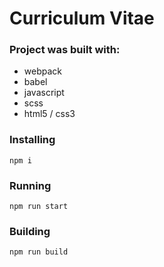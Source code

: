# Curriculum Vitae

<h3>Project was built with:</h3>

<ul>
  <li>webpack</li>
  <li>babel</li>
  <li>javascript</li>
  <li>scss</li>
  <li>html5 / css3</li>
</ul>

<h3>Installing</h3>

<code>npm i</code>

<h3>Running</h3>

<code>npm run start</code>

<h3>Building</h3>

<code>npm run build</code>
